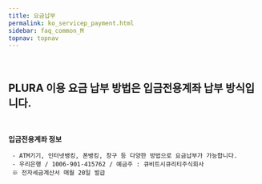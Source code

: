 ```yaml
---
title: 요금납부
permalink: ko_servicep_payment.html
sidebar: faq_common_M
topnav: topnav
---
```


<br />

## PLURA 이용 요금 납부 방법은 입금전용계좌 납부 방식입니다.

<br />

**입금전용계좌 정보**
     
     - ATM기기, 인터넷뱅킹, 폰뱅킹, 창구 등 다양한 방법으로 요금납부가 가능합니다.
     - 우리은행 / 1006-901-415762 / 예금주 : 큐비트시큐리티주식회사
     ※ 전자세금계산서 매월 20일 발급
